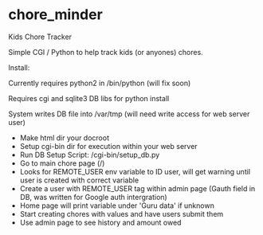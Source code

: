 # chore_minder
Kids Chore Tracker

Simple CGI / Python to help track kids (or anyones) chores.

Install:

Currently requires python2 in /bin/python (will fix soon)

Requires cgi and sqlite3 DB libs for python install

System writes DB file into /var/tmp (will need write access for web server user)

* Make html dir your docroot
* Setup cgi-bin dir for execution within your web server
* Run DB Setup Script: /cgi-bin/setup_db.py
* Go to main chore page (/)
* Looks for REMOTE_USER env variable to ID user, will get warning until user is created with correct variable
* Create a user with REMOTE_USER tag within admin page (Gauth field in DB, was written for Google auth intergration)
* Home page will print variable under 'Guru data' if unknown
* Start creating chores with values and have users submit them
* Use admin page to see history and amount owed

